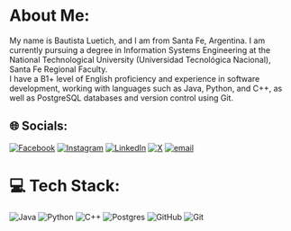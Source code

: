 # About Me:
My name is Bautista Luetich, and I am from Santa Fe, Argentina. I am currently pursuing a degree in Information Systems Engineering at the National Technological University (Universidad Tecnológica Nacional), Santa Fe Regional Faculty.<br>I have a B1+ level of English proficiency and experience in software development, working with languages such as Java, Python, and C++, as well as PostgreSQL databases and version control using Git.


## 🌐 Socials:
[![Facebook](https://img.shields.io/badge/Facebook-%231877F2.svg?logo=Facebook&logoColor=white)](https://facebook.com/BautistaLuetich) [![Instagram](https://img.shields.io/badge/Instagram-%23E4405F.svg?logo=Instagram&logoColor=white)](https://instagram.com/bautiluetich) [![LinkedIn](https://img.shields.io/badge/LinkedIn-%230077B5.svg?logo=linkedin&logoColor=white)](https://linkedin.com/in/Bautista-Luetich) [![X](https://img.shields.io/badge/X-black.svg?logo=X&logoColor=white)](https://x.com/bauti_luetich) [![email](https://img.shields.io/badge/Email-D14836?logo=gmail&logoColor=white)](mailto:bautistaluetich@gmail.com) 

# 💻 Tech Stack:
![Java](https://img.shields.io/badge/java-%23ED8B00.svg?style=for-the-badge&logo=openjdk&logoColor=white) ![Python](https://img.shields.io/badge/python-3670A0?style=for-the-badge&logo=python&logoColor=ffdd54) ![C++](https://img.shields.io/badge/c++-%2300599C.svg?style=for-the-badge&logo=c%2B%2B&logoColor=white) ![Postgres](https://img.shields.io/badge/postgres-%23316192.svg?style=for-the-badge&logo=postgresql&logoColor=white) ![GitHub](https://img.shields.io/badge/github-%23121011.svg?style=for-the-badge&logo=github&logoColor=white) ![Git](https://img.shields.io/badge/git-%23F05033.svg?style=for-the-badge&logo=git&logoColor=white)
